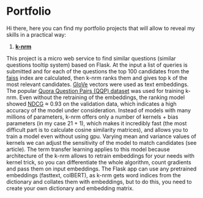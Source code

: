 # Portfolio
Hi there, here you can find my portfolio projects that will allow to reveal my skills in a practical way:
1. [**k-nrm**](https://arxiv.org/pdf/1706.06613.pdf)

This project is a micro web service to find similar questions (similar questions tooltip system) based on Flask. At the input a list of queries is submitted and for each of the questions the top 100 candidates from the [faiss](https://github.com/facebookresearch/faiss) index are calculated, then k-nrm ranks them and gives top k of the most relevant candidates. [GloVe](https://nlp.stanford.edu/projects/glove/) vectors were used as text embeddings. The popular [Quora Question Pairs (QQP) dataset](https://gluebenchmark.com/tasks) was used for training k-nrm. 
Even without the retraining of the embeddings, the ranking model showed [NDCG](https://towardsdatascience.com/evaluate-your-recommendation-engine-using-ndcg-759a851452d1) ≈ 0.93 on the validation data, which indicates a high accuracy of the model under consideration. Instead of models with many millions of parameters, k-nrm offers only a number of kernels + bias parameters (in my case 21 + 1), which makes it incredibly fast (the most difficult part is to calculate cosine similarity matrices), and allows you to train a model even without using gpu. Varying mean and variance values of kernels we can adjust the sensitivity of the model to match candidates (see article). The term transfer learning applies to this model because architecture of the k-nrm allows to retrain embeddings for your needs with kernel trick, so you can differentiate the whole algorithm, count gradients and pass them on input embeddings. The Flask app can use any pretrained embeddings (fasttext, colBERT), as k-nrm gets word indices from the dictionary and collates them with embeddings, but to do this, you need to create your own dictionary and embedding matrix. 


